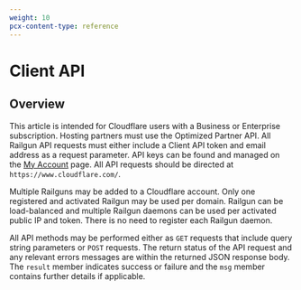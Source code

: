 ```yaml
---
weight: 10
pcx-content-type: reference
---
```


# Client API

## Overview

This article is intended for Cloudflare users with a Business or Enterprise subscription. Hosting partners must use the Optimized Partner API. All Railgun API requests must either include a Client API token and email address as a request parameter. API keys can be found and managed on the [My Account](https://www.cloudflare.com/my-account) page. All API requests should be directed at `https://www.cloudflare.com/`.

Multiple Railguns may be added to a Cloudflare account. Only one registered and activated Railgun may be used per domain. Railgun can be load-balanced and multiple Railgun daemons can be used per activated public IP and token. There is no need to register each Railgun daemon.

All API methods may be performed either as `GET` requests that include query string parameters or `POST` requests. The return status of the API request and any relevant errors messages are within the returned JSON response body. The `result` member indicates success or failure and the `msg` member contains further details if applicable.
